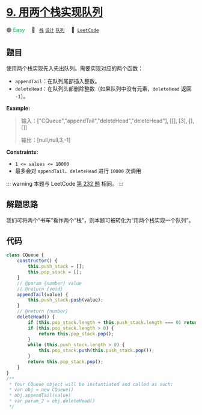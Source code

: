 # [9. 用两个栈实现队列](https://leetcode.cn/problems/yong-liang-ge-zhan-shi-xian-dui-lie-lcof)

🟢 <font color=#15bd66>Easy</font>&emsp; 🔖&ensp; [`栈`](/tag/stack.md) [`设计`](/tag/design.md) [`队列`](/tag/queue.md)&emsp; 🔗&ensp;[`LeetCode`](https://leetcode.cn/problems/yong-liang-ge-zhan-shi-xian-dui-lie-lcof)

## 题目

使用两个栈实现先入先出队列。需要实现对应的两个函数：

- `appendTail`：在队列尾部插入整数。
- `deleteHead`：在队列头部删除整数（如果队列中没有元素，`deleteHead` 返回 `-1`）。

**Example:**

> 输入：["CQueue","appendTail","deleteHead","deleteHead"], [[], [3], [], []]
>
> 输出：[null,null,3,-1]

**Constraints:**

- `1 <= values <= 10000`
- 最多会对 `appendTail`、`deleteHead` 进行 `10000` 次调用

::: warning
本题与 LeetCode [第 232 题](../problem/0232.md) 相同。
:::

## 解题思路

我们可将两个“书车”看作两个“栈”，则本题可被转化为“用两个栈实现一个队列”。

## 代码

```javascript
class CQueue {
	constructor() {
		this.push_stack = [];
		this.pop_stack = [];
	}
	// @param {number} value
	// @return {void}
	appendTail(value) {
		this.push_stack.push(value);
	}
	// @return {number}
	deleteHead() {
		if (this.pop_stack.length + this.push_stack.length === 0) return -1;
		if (this.pop_stack.length > 0) {
			return this.pop_stack.pop();
		}
		while (this.push_stack.length > 0) {
			this.pop_stack.push(this.push_stack.pop());
		}
		return this.pop_stack.pop();
	}
}
/**
 * Your CQueue object will be instantiated and called as such:
 * var obj = new CQueue()
 * obj.appendTail(value)
 * var param_2 = obj.deleteHead()
 */
```
